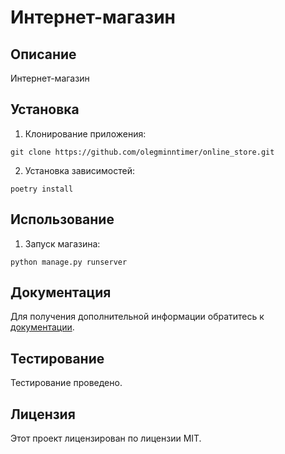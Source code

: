 # Интернет-магазин
## Описание
Интернет-магазин
## Установка
1. Клонирование приложения:
```
git clone https://github.com/olegminntimer/online_store.git
```
2. Установка зависимостей:
```
poetry install
```
## Использование
1. Запуск магазина:
```
python manage.py runserver
```
## Документация
Для получения дополнительной информации обратитесь к [документации](README.md).
## Тестирование
Тестирование проведено.
## Лицензия
Этот проект лицензирован по лицензии MIT.